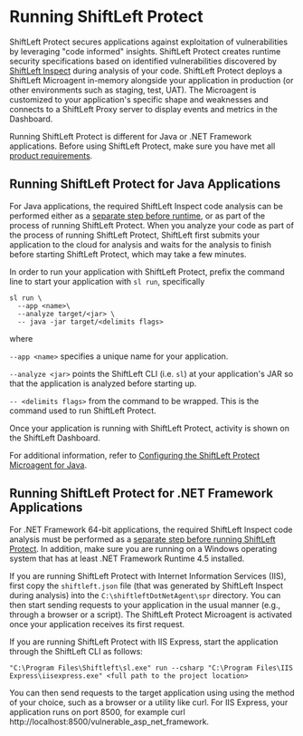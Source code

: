 # Running ShiftLeft Protect

ShiftLeft Protect secures applications against exploitation of vulnerabilities by leveraging "code informed" insights. ShiftLeft Protect creates runtime security specifications based on identified vulnerabilities discovered by [ShiftLeft Inspect](../../introduction/products.md) during analysis of your code. ShiftLeft Protect deploys a ShiftLeft Microagent in-memory alongside your application in production (or other environments such as staging, test, UAT). The Microagent is customized to your application's specific shape and weaknesses and connects to a ShiftLeft Proxy server to display events and metrics in the Dashboard.

Running ShiftLeft Protect is different for Java or .NET Framework applications. Before using ShiftLeft Protect, make sure you have met all [product requirements](../../introduction/requirements.md). 

## Running ShiftLeft Protect for Java Applications

For Java applications, the required ShiftLeft Inspect code analysis can be performed either as a [separate step before runtime](../inspect/analyzing-applications.md), or as part of the process of running ShiftLeft Protect. 
When you analyze your code as part of the process of running ShiftLeft Protect, ShiftLeft first submits your application to the cloud for analysis and waits for the analysis to finish before starting ShiftLeft Protect, which may take a few minutes.

In order to run your application with ShiftLeft Protect, prefix the command line to start your application with `sl run`, specifically

```
sl run \
  --app <name>\
  --analyze target/<jar> \
  -- java -jar target/<delimits flags>
```

where

`--app <name>` specifies a unique name for your application.

`--analyze <jar>` points the ShiftLeft CLI (i.e. `sl`) at your application's JAR so that the application is analyzed before starting up.

`-- <delimits flags>` from the command to be wrapped. This is the command used to run ShiftLeft Protect.

Once your application is running with ShiftLeft Protect, activity is shown on the ShiftLeft Dashboard.

For additional information, refer to [Configuring the ShiftLeft Protect Microagent for Java](../protect/protect-java/configuring-the-microagent.md).

## Running ShiftLeft Protect for .NET Framework Applications

For .NET Framework 64-bit applications, the required ShiftLeft Inspect code analysis must be performed as a [separate step before running ShiftLeft Protect](../inspect/analyzing-applications.md). In addition, make sure you are running on a Windows operating system that has at least .NET Framework Runtime 4.5 installed. 

If you are running ShiftLeft Protect with Internet Information Services (IIS), first copy the `shiftleft.json` file (that was generated by ShiftLeft Inspect during analysis) into the `C:\shiftleftDotNetAgent\spr` directory. You can then start sending requests to your application in the usual manner (e.g., through a browser or a script). The ShiftLeft Protect Microagent is activated once your application receives its first request.

If you are running ShiftLeft Protect with IIS Express, start the application through the ShiftLeft CLI as follows:

```
"C:\Program Files\Shiftleft\sl.exe" run --csharp "C:\Program Files\IIS Express\iisexpress.exe" <full path to the project location>
```
You can then send requests to the target application using using the method of your choice, such as a browser or a utility like curl. For IIS Express, your application runs on port 8500, for example curl http://<span></span>localhost:8500/vulnerable_asp_net_framework.
